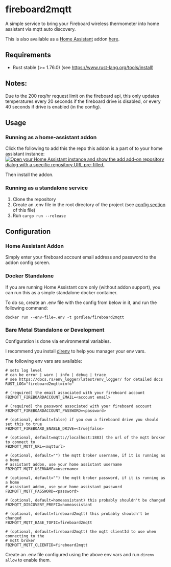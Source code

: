 # fireboard2mqtt

A simple service to bring your Fireboard wireless thermometer into home assistant via mqtt auto discovery. 



This is also available as a [Home Assistant](https://www.home-assistant.io/) addon [here](https://github.com/gordlea/home-assistant-addons/tree/main/fireboard2mqtt).

## Requirements

* Rust stable (>= 1.76.0) (see https://www.rust-lang.org/tools/install)

## Notes:

Due to the 200 req/hr request limit on the fireboard api, this only updates temperatures every 20 seconds if the fireboard drive is disabled, or every 40 seconds if drive is enabled (in the config). 

## Usage

### Running as a home-assistant addon

Click the following to add this the repo this addon is a part of to your home assistant instance: [![Open your Home Assistant instance and show the add add-on repository dialog with a specific repository URL pre-filled.](https://my.home-assistant.io/badges/supervisor_add_addon_repository.svg)](https://my.home-assistant.io/redirect/supervisor_add_addon_repository/?repository_url=https%3A%2F%2Fgithub.com%2Fgordlea%2Fhome-assistant-addons)

Then install the addon.

### Running as a standalone service

1. Clone the repository
2. Create an .env file in the root directory of the project (see [config section](#configuration) of this file)
3. Run `cargo run --release`


## Configuration

### Home Assistant Addon

Simply enter your fireboard account email address and password to the addon config screen.

### Docker Standalone

If you are running Home Assistant core only (without addon support), you can run this as a simple standalone docker container.

To do so, create an .env file with the config from below in it, and run the following command:

`docker run --env-file=.env -t gordlea/fireboard2mqtt`

### Bare Metal Standalone or Development

Configuration is done via environmental variables. 

I recommend you install [direnv](https://direnv.net/) to help you manager your env vars. 

The following env vars are available:

```
# sets log level
# can be error | warn | info | debug | trace
# see https://docs.rs/env_logger/latest/env_logger/ for detailed docs
RUST_LOG="fireboard2mqtt=info"

# (required) the email associated with your fireboard account
FB2MQTT_FIREBOARDACCOUNT_EMAIL=<account email>

# (required) the password associated with your fireboard account
FB2MQTT_FIREBOARDACCOUNT_PASSWORD=<password>

# (optional, default=false) if you own a fireboard drive you should set this to true
FB2MQTT_FIREBOARD_ENABLE_DRIVE=<true|false>

# (optional, default=mqtt://localhost:1883) the url of the mqtt broker to connect to
FB2MQTT_MQTT_URL=<mqtturl>

# (optional, default="") the mqtt broker username, if it is running as a home 
# assistant addon, use your home assistant username
FB2MQTT_MQTT_USERNAME=<username>

# (optional, default="") the mqtt broker password, if it is running as a home 
# assistant addon, use your home assistant password
FB2MQTT_MQTT_PASSWORD=<password>

# (optional, default=homeassistant) this probably shouldn't be changed
FB2MQTT_DISCOVERY_PREFIX=homeassistant

# (optional, default=fireboard2mqtt) this probably shouldn't be changed
FB2MQTT_MQTT_BASE_TOPIC=fireboard2mqtt

# (optional, default=fireboard2mqtt) the mqtt clientId to use when connecting to the
# mqtt broker 
FB2MQTT_MQTT_CLIENTID=fireboard2mqtt
```

Create an .env file configured using the above env vars and run `direnv allow` to enable them.

